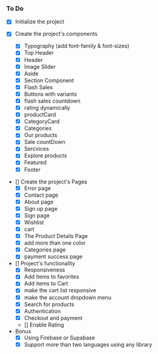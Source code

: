 ### To Do

- [x] Initialize the project

- [x] Create the project's components

  - [x] Typography (add font-family & font-sizes)
  - [x] Top Header
  - [x] Header
  - [x] Image Slider
  - [x] Aside
  - [x] Section Component
  - [x] Flash Sales
  - [x] Buttons with variants
  - [x] flash sales countdown
  - [x] rating dynamically
  - [x] productCard
  - [x] CategoryCard
  - [x] Categories
  - [x] Our products
  - [x] Sale countDown
  - [x] Sercvices
  - [x] Explore products
  - [x] Featured
  - [x] Footer

- [] Create the project's Pages
  - [x] Error page
  - [x] Contact page
  - [x] About page
  - [x] Sign up page
  - [x] Sign page
  - [x] Wishlist
  - [x] cart
  - [x] The Product Details Page
  - [x] add more than one color
  - [x] Categories page
  - [x] payment success page
- [] Project's functionality
  - [x] Responsiveness
  - [x] Add items to favorites
  - [x] Add items to Cart
  - [x] make the cart list responsive
  - [x] make the account dropdown menu
  - [x] Search for products
  - [x] Authentication
  - [x] Checkout and payment
  - [] Enable Rating
- Bonus
  - [x] Using Firebase or Supabase
  - [x] Support more than two languages using any library
